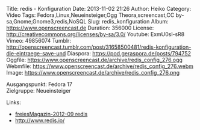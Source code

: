 Title: redis - Konfiguration
Date: 2013-11-02 21:26
Author: Heiko
Category: Video
Tags: Fedora,Linux,Neueinsteiger,Ogg Theora,screencast,CC by-sa,Gnome,Gnome3,redis,NoSQL
Slug: redis_konfiguration
Album: https://www.openscreencast.de
Duration: 356000
License: http://creativecommons.org/licenses/by-sa/3.0/
Youtube: ExmU0sl-sR8
Vimeo: 49856074
Tumblr: http://openscreencast.tumblr.com/post/31658500481/redis-konfiguration-die-eintraege-save-und
Diaspora: https://pod.geraspora.de/posts/794752
Oggfile: https://www.openscreencast.de/archive/redis_config_276.ogg
Webmfile: https://www.openscreencast.de/archive/redis_config_276.webm
Image: https://www.openscreencast.de/archive/redis_config_276.png

Ausgangspunkt: Fedora 17  
Zielgruppe: Neueinsteiger  

Links:

  * [freiesMagazin-2012-09 redis](http://www.freiesmagazin.de/mobil/freiesMagazin-2012-09.html#12_09_redis "Link zu freiesMagazin-2012-09")
  * <http://www.redis.io/>

